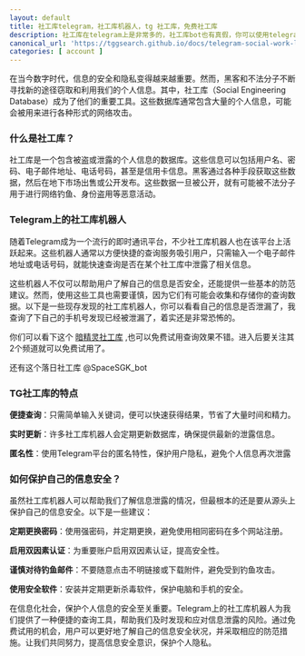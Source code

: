 ```yaml
---
layout: default
title: 社工库telegram，社工库机器人，tg 社工库，免费社工库
description: 社工库在telegram上是非常多的，社工库bot也有真假，你可以使用telegram得机器人免费查询一些简单的个人信息，免费查询到了才进行付费，这里给大家推荐一些可以使用的免费试用的 telegram 机器人，有些需要邀请才能免费试用。
canonical_url: 'https://tggsearch.github.io/docs/telegram-social-work-lib.html'
categories: [ account ]
---
```

在当今数字时代，信息的安全和隐私变得越来越重要。然而，黑客和不法分子不断寻找新的途径窃取和利用我们的个人信息。其中，社工库（Social Engineering Database）成为了他们的重要工具。这些数据库通常包含大量的个人信息，可能会被用来进行各种形式的网络攻击。

### 什么是社工库？
社工库是一个包含被盗或泄露的个人信息的数据库。这些信息可以包括用户名、密码、电子邮件地址、电话号码，甚至是信用卡信息。黑客通过各种手段获取这些数据，然后在地下市场出售或公开发布。这些数据一旦被公开，就有可能被不法分子用于进行网络钓鱼、身份盗用等恶意活动。

### Telegram上的社工库机器人
随着Telegram成为一个流行的即时通讯平台，不少社工库机器人也在该平台上活跃起来。这些机器人通常以方便快捷的查询服务吸引用户，只需输入一个电子邮件地址或电话号码，就能快速查询是否在某个社工库中泄露了相关信息。

这些机器人不仅可以帮助用户了解自己的信息是否安全，还能提供一些基本的防范建议。然而，使用这些工具也需要谨慎，因为它们有可能会收集和存储你的查询数据。以下是一些现存发现的社工库机器人，你可以看看自己的信息是否泄漏了，我查询了下自己的手机号发现已经被泄漏了，着实还是非常恐怖的。

你们可以看下这个  [暗精灵社工库](./302.html?target=https://t.me/AJL01_bot?start=jqYsv9x52g) ,也可以免费试用查询效果不错。进入后要关注其2个频道就可以免费试用了。

还有这个落日社工库 @SpaceSGK_bot

### TG社工库的特点

**便捷查询**：只需简单输入关键词，便可以快速获得结果，节省了大量时间和精力。

**实时更新**：许多社工库机器人会定期更新数据库，确保提供最新的泄露信息。

**匿名性**：使用Telegram平台的匿名特性，保护用户隐私，避免个人信息再次泄露

### 如何保护自己的信息安全？
虽然社工库机器人可以帮助我们了解信息泄露的情况，但最根本的还是要从源头上保护自己的信息安全。以下是一些建议：

**定期更换密码**：使用强密码，并定期更换，避免使用相同密码在多个网站注册。

**启用双因素认证**：为重要账户启用双因素认证，提高安全性。

**谨慎对待钓鱼邮件**：不要随意点击不明链接或下载附件，避免受到钓鱼攻击。

**使用安全软件**：安装并定期更新杀毒软件，保护电脑和手机的安全。

在信息化社会，保护个人信息的安全至关重要。Telegram上的社工库机器人为我们提供了一种便捷的查询工具，帮助我们及时发现和应对信息泄露的风险。通过免费试用的机会，用户可以更好地了解自己的信息安全状况，并采取相应的防范措施。让我们共同努力，提高信息安全意识，保护个人隐私。